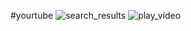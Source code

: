 #yourtube
![search_results](https://cloud.githubusercontent.com/assets/7423576/20984657/0eff8830-bc76-11e6-8588-a10c812bb104.png)
![play_video](https://cloud.githubusercontent.com/assets/7423576/20984665/121efda2-bc76-11e6-898f-3a2104f7a51a.png)

